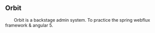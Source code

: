 ## Orbit
&emsp;&emsp;Orbit is a backstage admin system. To practice the spring webflux framework & angular 5.
